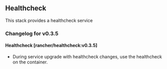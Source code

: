 ## Healthcheck

This stack provides a healthcheck service

### Changelog for v0.3.5

#### Healthcheck [rancher/healthcheck:v0.3.5]
* During service upgrade with healthcheck changes, use the healthcheck on the container.

